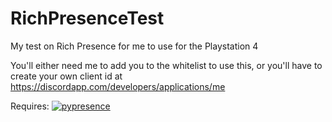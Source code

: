 # RichPresenceTest
My test on Rich Presence for me to use for the Playstation 4

You'll either need me to add you to the whitelist to use this, or you'll have to create your own client id at https://discordapp.com/developers/applications/me

Requires:
[![pypresence](https://img.shields.io/badge/using-pypresence-00bb88.svg?style=for-the-badge&logo=discord&logoWidth=20)](https://github.com/qwertyquerty/pypresence)
